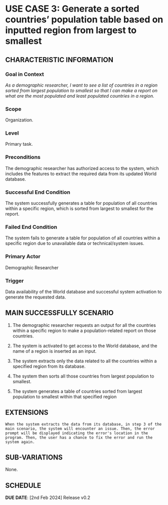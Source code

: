 # USE CASE 3: Generate a sorted countries’ population table based on inputted region from largest to smallest

## CHARACTERISTIC INFORMATION

### Goal in Context

*As a demographic researcher, I want to see a list of countries in a region sorted from largest population to smallest so that I can make a report on what are the most populated and least populated countries in a region.*

### Scope

Organization.

### Level

Primary task.

### Preconditions

The demographic researcher has authorized access to the system, which includes the features to extract the required data from its updated World database.

### Successful End Condition

The system successfully generates a table for population of all countries within a specific region, which is sorted from largest to smallest for the report.

### Failed End Condition

The system fails to generate a table for population of all countries within a specific region due to unavailable data or technical/system issues.

### Primary Actor

Demographic Researcher

### Trigger

Data availability of the World database and successful system activation to generate the requested data.



## MAIN SUCCESSFULLY SCENARIO

1. The demographic researcher requests an output for all the countries within a specific region to make a population-related report on those countries.

2. The system is activated to get access to the World database, and the name of a region is inserted as an input.

3. The system extracts only the data related to all the countries within a specified region from its database.

4. The system then sorts all those countries from largest population to smallest.

5. The system generates a table of countries sorted from largest population to smallest within that specified region



## EXTENSIONS

	When the system extracts the data from its database, in step 3 of the main scenario, the system will encounter an issue. Then, the error prompt will be displayed indicating the error's location in the program. Then, the user has a chance to fix the error and run the system again.   

## SUB-VARIATIONS

None.

## SCHEDULE

**DUE DATE**: [2nd Feb 2024] Release v0.2 